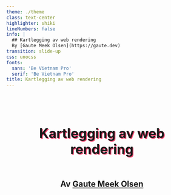 ```yaml
---
theme: ./theme
class: text-center
highlighter: shiki
lineNumbers: false
info: |
  ## Kartlegging av web rendering
  By [Gaute Meek Olsen](https://gaute.dev)
transition: slide-up
css: unocss
fonts:
  sans: 'Be Vietnam Pro'
  serif: 'Be Vietnam Pro'
title: Kartlegging av web rendering
---
```


<section>
  <h1>Kartlegging av web rendering</h1>
  <h2>
    Av
    <a href="https://gaute.dev" target="_blank" rel="noopener noreferrer">Gaute Meek Olsen</a>
  </h2>
  <img
    src="https://pbs.twimg.com/profile_images/1291071272407924737/wRtyy8aN_400x400.jpg"
    alt="Gaute Meek Olsen"
    height="200"
    width="200"
  >
</section>

<style scoped>
section {
  height: 100%;
  display: grid;
  grid-template-rows: auto auto 1fr;
  justify-items: center;
}

h1 {
  text-align: center;
  padding-top: 1em;
  font-size: 2.5em;
  text-shadow: 2px 2px #F6416C;
}

img {
  border-radius: 50%;
}
</style>

---

<section>
  <h2>Men nå har det blitt så mange begreper</h2>
  <ul>
    <li>SPA</li>
    <li>MPA</li>
    <li>SSG</li>
    <li>SSR</li>
    <li>CSR</li>
    <li>Hydration</li>
    <li>Resumability</li>
    <li>Islands</li>
    <li>Progressive enhancement</li>
    <li>Partial hydration</li>
    <li>Edge rendering</li>
    <li>...</li>
  </ul>
</section>

<style>
section {
  display: grid;
  grid-template-rows: auto 1fr;
}

ul {
  list-style: none !important;
  margin: 0;
  padding: 2em;
  font-size: 1.3em;
  display: grid;
  grid-template: 1fr 1fr 1fr 1fr / 1fr 1fr 1fr;
  text-align: center;
}

li {
  margin: 0 !important;
  padding: 0 !important;
}
</style>

---

<Tweet id="1636943182322704385" :scale="0.7"/>

---

Eksempel - handleliste

<Handlekurv :preffilled="true" :items="['egg', 'melk']"/>

---
src: ./pages/ssr.md
---

---
src: ./pages/csr.md
---

---
src: ./pages/mpa.md
---

---
src: ./pages/spa.md
---

---
src: ./pages/ssg.md
---

---
src: ./pages/hydration.md
---

---
src: ./pages/resumability.md
---

---
src: ./pages/compare.md
---

---
src: ./pages/edge-rendering.md
---

---
src: ./pages/conclusion.md
---